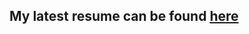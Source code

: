 ## My latest resume can be found [here](https://github.com/avanathan/resume/blob/master/ArunAvanathan_v06052022.pdf)
